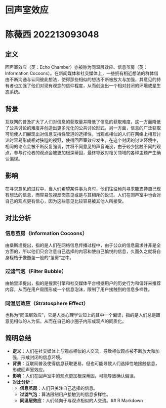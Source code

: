 # 回声室效应
# 陈薇西 202213093048
## 定义

回声室效应（英：Echo Chamber）亦被称为同温层效应、信息茧房（英：Information Cocoons）。在新闻媒体和社交媒体上，一些拥有相近想法的群体借由不断沟通与认同彼此想法，使得那些相似的想法不断被放大与加强，其意见的持有者也加强了他们对现有观念的信仰程度，从而创造出一个相对封闭的环境或是生态系统。

## 背景

互联网的普及扩大了人们对信息的获取量并降低了信息的获取难度，这一方面降低了公共讨论的难度并创造出更多元化的公共讨论形式，另一方面，信息的广泛获取可能使人们展现出对信息支持性管道的选择性。当观点相似的人们在网络上相互讨论时容易形成相对狭隘的视野，使得回声室效应发生。在这个封闭的讨论环境中，相同的论点会被不断反复强调，并将不同意见的声音淹没，由于较少接触不同的观点，参与讨论者的观点会被更加根深蒂固，最终导致对相关领域的各种主题产生确认偏误。

## 影响

在寻求意见的过程中，当人们希望某件事为真时，他们往往倾向寻求能支持自己现有想法的信息，而容易忽视反面意见或是与其相斥的说词。人们在回声室中也会对自己的观点更有信心，因为这些意见比较容易被其他人所接受。

## 对比分析

### 信息茧房（Information Cocoons）

由桑斯坦提出，指的是人们在网络信息传播过程中，由于公众的信息需求并非是全方面的，所以他们只会注意自己选择的内容和使自己愉悦的信息，久而久之就将自身桎梏于像蚕茧一般的“茧房”之中。

### 过滤气泡（Filter Bubble）

由帕里泽提出，指的是搜索引擎和社交媒体平台根据用户的历史行为和偏好来推荐内容，从而在用户周围形成一个信息泡沫，限制了用户接触到的信息多样性。

### 同温层效应（Stratosphere Effect）

也称为“同温层效应”，它是人类心理学认知上的其中一个偏误，指的是人们总是跟意见相似的人为伍，从而在自己的小圈子内形成观点的同质化。

## 简明总结

- **定义**：人们在社交媒体上与观点相似的人交流，导致相似观点被不断放大和加强，形成封闭的信息环境。
- **背景**：互联网普及使得信息获取更易，但也可能导致人们选择性地接触信息，形成回声室效应。
- **影响**：人们在回声室中的观点更加根深蒂固，可能导致确认偏误。
- **对比分析**：
  - **信息茧房**：人们只关注自己选择的信息。
  - **过滤气泡**：算法限制用户接触到的信息多样性。
  - **同温层效应**：人们倾向于与观点相似的人交流。## R Markdown
